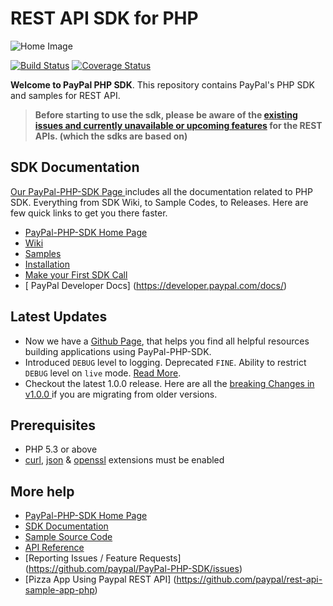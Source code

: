 # REST API SDK for PHP

![Home Image](https://raw.githubusercontent.com/wiki/paypal/PayPal-PHP-SDK/images/homepage.jpg)

[![Build Status](https://travis-ci.org/paypal/PayPal-PHP-SDK.png?branch=master)](https://travis-ci.org/paypal/PayPal-PHP-SDK) [![Coverage Status](https://img.shields.io/coveralls/paypal/PayPal-PHP-SDK.svg)](https://coveralls.io/r/paypal/PayPal-PHP-SDK?branch=master)

__Welcome to PayPal PHP SDK__. This repository contains PayPal's PHP SDK and samples for REST API.

> **Before starting to use the sdk, please be aware of the [existing issues and currently unavailable or upcoming features](https://github.com/paypal/rest-api-sdk-python/wiki/Existing-Issues-and-Unavailable%5CUpcoming-features) for the REST APIs. (which the sdks are based on)**

## SDK Documentation

[ Our PayPal-PHP-SDK Page ](http://paypal.github.io/PayPal-PHP-SDK/) includes all the documentation related to PHP SDK. Everything from SDK Wiki, to Sample Codes, to Releases. Here are few quick links to get you there faster.

* [ PayPal-PHP-SDK Home Page ](http://paypal.github.io/PayPal-PHP-SDK/)
* [ Wiki ](https://github.com/paypal/PayPal-PHP-SDK/wiki)
* [ Samples ](http://paypal.github.io/PayPal-PHP-SDK/sample/)
* [ Installation ](https://github.com/paypal/PayPal-PHP-SDK/wiki/Installation)
* [ Make your First SDK Call](https://github.com/paypal/PayPal-PHP-SDK/wiki/Making-First-Call)
* [ PayPal Developer Docs] (https://developer.paypal.com/docs/)

## Latest Updates

- Now we have a [Github Page](http://paypal.github.io/PayPal-PHP-SDK/), that helps you find all helpful resources building applications using PayPal-PHP-SDK.
- Introduced `DEBUG` level to logging. Deprecated `FINE`. Ability to restrict `DEBUG` level on `live` mode. [Read More](https://github.com/paypal/PayPal-PHP-SDK/wiki/Logging).
- Checkout the latest 1.0.0 release. Here are all the [ breaking Changes in v1.0.0 ](https://github.com/paypal/PayPal-PHP-SDK/wiki/Breaking-Changes---1.0.0) if you are migrating from older versions.

## Prerequisites

   - PHP 5.3 or above
   - [curl](http://php.net/manual/en/book.curl.php), [json](http://php.net/manual/en/book.json.php) & [openssl](http://php.net/manual/en/book.openssl.php) extensions must be enabled


## More help
   * [PayPal-PHP-SDK Home Page](http://paypal.github.io/PayPal-PHP-SDK/)
   * [SDK Documentation](https://github.com/paypal/PayPal-PHP-SDK/wiki)
   * [Sample Source Code](http://paypal.github.io/PayPal-PHP-SDK/sample/)
   * [API Reference](https://developer.paypal.com/webapps/developer/docs/api/)
   * [Reporting Issues / Feature Requests] (https://github.com/paypal/PayPal-PHP-SDK/issues)
   * [Pizza App Using Paypal REST API] (https://github.com/paypal/rest-api-sample-app-php)
